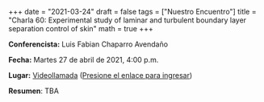 +++
date      = "2021-03-24"
draft     = false
tags      = ["Nuestro Encuentro"]
title     = "Charla 60: Experimental study of laminar and turbulent boundary layer separation control of skin"
math      = true
+++

**Conferencista:** Luis Fabian Chaparro Avendaño

**Fecha:** Martes 27 de abril de 2021, 4:00 p.m.

**Lugar:** [Videollamada](https://meet.google.com/izy-pzig-pbf)  ([Presione el enlace para ingresar](https://meet.google.com/izy-pzig-pbf))

**Resumen**: TBA
